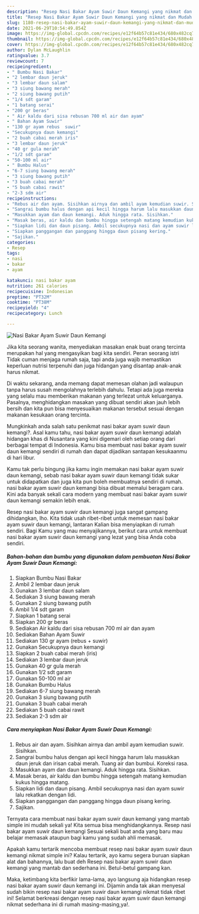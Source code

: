 ```yaml
---
description: "Resep Nasi Bakar Ayam Suwir Daun Kemangi yang nikmat dan Mudah Dibuat"
title: "Resep Nasi Bakar Ayam Suwir Daun Kemangi yang nikmat dan Mudah Dibuat"
slug: 1180-resep-nasi-bakar-ayam-suwir-daun-kemangi-yang-nikmat-dan-mudah-dibuat
date: 2021-06-29T10:54:49.854Z
image: https://img-global.cpcdn.com/recipes/e12f64b57c81e434/680x482cq70/nasi-bakar-ayam-suwir-daun-kemangi-foto-resep-utama.jpg
thumbnail: https://img-global.cpcdn.com/recipes/e12f64b57c81e434/680x482cq70/nasi-bakar-ayam-suwir-daun-kemangi-foto-resep-utama.jpg
cover: https://img-global.cpcdn.com/recipes/e12f64b57c81e434/680x482cq70/nasi-bakar-ayam-suwir-daun-kemangi-foto-resep-utama.jpg
author: Dylan McLaughlin
ratingvalue: 3.7
reviewcount: 7
recipeingredient:
- " Bumbu Nasi Bakar"
- "2 lembar daun jeruk"
- "3 lembar daun salam"
- "3 siung bawang merah"
- "2 siung bawang putih"
- "1/4 sdt garam"
- "1 batang serai"
- "200 gr beras"
- " Air kaldu dari sisa rebusan 700 ml air dan ayam"
- " Bahan Ayam Suwir"
- "130 gr ayam rebus  suwir"
- "Secukupnya daun kemangi"
- "2 buah cabai merah iris"
- "3 lembar daun jeruk"
- "40 gr gula merah"
- "1/2 sdt garam"
- "50-100 ml air"
- " Bumbu Halus"
- "6-7 siung bawang merah"
- "3 siung bawang putih"
- "3 buah cabai merah"
- "5 buah cabai rawit"
- "2-3 sdm air"
recipeinstructions:
- "Rebus air dan ayam. Sisihkan airnya dan ambil ayam kemudian suwir. Sisihkan."
- "Sangrai bumbu halus dengan api kecil hingga harum lalu masukkan daun jeruk dan irisan cabai merah. Tuang air dan bumbui. Koreksi rasa."
- "Masukkan ayam dan daun kemangi. Aduk hingga rata. Sisihkan."
- "Masak beras, air kaldu dan bumbu hingga setengah matang kemudian kukus hingga matang."
- "Siapkan lidi dan daun pisang. Ambil secukupnya nasi dan ayam suwir lalu rekatkan dengan lidi."
- "Siapkan panggangan dan panggang hingga daun pisang kering."
- "Sajikan."
categories:
- Resep
tags:
- nasi
- bakar
- ayam

katakunci: nasi bakar ayam 
nutrition: 261 calories
recipecuisine: Indonesian
preptime: "PT32M"
cooktime: "PT38M"
recipeyield: "4"
recipecategory: Lunch

---
```



![Nasi Bakar Ayam Suwir Daun Kemangi](https://img-global.cpcdn.com/recipes/e12f64b57c81e434/680x482cq70/nasi-bakar-ayam-suwir-daun-kemangi-foto-resep-utama.jpg)

Jika kita seorang wanita, menyediakan masakan enak buat orang tercinta merupakan hal yang mengasyikan bagi kita sendiri. Peran seorang istri Tidak cuman menjaga rumah saja, tapi anda juga wajib memastikan keperluan nutrisi terpenuhi dan juga hidangan yang disantap anak-anak harus nikmat.

Di waktu  sekarang, anda memang dapat memesan olahan jadi walaupun tanpa harus susah mengolahnya terlebih dahulu. Tetapi ada juga mereka yang selalu mau memberikan makanan yang terlezat untuk keluarganya. Pasalnya, menghidangkan masakan yang dibuat sendiri akan jauh lebih bersih dan kita pun bisa menyesuaikan makanan tersebut sesuai dengan makanan kesukaan orang tercinta. 



Mungkinkah anda salah satu penikmat nasi bakar ayam suwir daun kemangi?. Asal kamu tahu, nasi bakar ayam suwir daun kemangi adalah hidangan khas di Nusantara yang kini digemari oleh setiap orang dari berbagai tempat di Indonesia. Kamu bisa membuat nasi bakar ayam suwir daun kemangi sendiri di rumah dan dapat dijadikan santapan kesukaanmu di hari libur.

Kamu tak perlu bingung jika kamu ingin memakan nasi bakar ayam suwir daun kemangi, sebab nasi bakar ayam suwir daun kemangi tidak sukar untuk didapatkan dan juga kita pun boleh membuatnya sendiri di rumah. nasi bakar ayam suwir daun kemangi bisa dibuat memalui beragam cara. Kini ada banyak sekali cara modern yang membuat nasi bakar ayam suwir daun kemangi semakin lebih enak.

Resep nasi bakar ayam suwir daun kemangi juga sangat gampang dihidangkan, lho. Kita tidak usah ribet-ribet untuk memesan nasi bakar ayam suwir daun kemangi, lantaran Kalian bisa menyiapkan di rumah sendiri. Bagi Kamu yang mau menyajikannya, berikut cara untuk membuat nasi bakar ayam suwir daun kemangi yang lezat yang bisa Anda coba sendiri.

<!--inarticleads1-->

##### Bahan-bahan dan bumbu yang digunakan dalam pembuatan Nasi Bakar Ayam Suwir Daun Kemangi:

1. Siapkan  Bumbu Nasi Bakar
1. Ambil 2 lembar daun jeruk
1. Gunakan 3 lembar daun salam
1. Sediakan 3 siung bawang merah
1. Gunakan 2 siung bawang putih
1. Ambil 1/4 sdt garam
1. Siapkan 1 batang serai
1. Siapkan 200 gr beras
1. Sediakan  Air kaldu dari sisa rebusan 700 ml air dan ayam
1. Sediakan  Bahan Ayam Suwir
1. Sediakan 130 gr ayam (rebus + suwir)
1. Gunakan Secukupnya daun kemangi
1. Siapkan 2 buah cabai merah (iris)
1. Sediakan 3 lembar daun jeruk
1. Gunakan 40 gr gula merah
1. Gunakan 1/2 sdt garam
1. Gunakan 50-100 ml air
1. Gunakan  Bumbu Halus
1. Sediakan 6-7 siung bawang merah
1. Gunakan 3 siung bawang putih
1. Gunakan 3 buah cabai merah
1. Sediakan 5 buah cabai rawit
1. Sediakan 2-3 sdm air




<!--inarticleads2-->

##### Cara menyiapkan Nasi Bakar Ayam Suwir Daun Kemangi:

1. Rebus air dan ayam. Sisihkan airnya dan ambil ayam kemudian suwir. Sisihkan.
1. Sangrai bumbu halus dengan api kecil hingga harum lalu masukkan daun jeruk dan irisan cabai merah. Tuang air dan bumbui. Koreksi rasa.
1. Masukkan ayam dan daun kemangi. Aduk hingga rata. Sisihkan.
1. Masak beras, air kaldu dan bumbu hingga setengah matang kemudian kukus hingga matang.
1. Siapkan lidi dan daun pisang. Ambil secukupnya nasi dan ayam suwir lalu rekatkan dengan lidi.
1. Siapkan panggangan dan panggang hingga daun pisang kering.
1. Sajikan.




Ternyata cara membuat nasi bakar ayam suwir daun kemangi yang mantab simple ini mudah sekali ya! Kita semua bisa menghidangkannya. Resep nasi bakar ayam suwir daun kemangi Sesuai sekali buat anda yang baru mau belajar memasak ataupun bagi kamu yang sudah ahli memasak.

Apakah kamu tertarik mencoba membuat resep nasi bakar ayam suwir daun kemangi nikmat simple ini? Kalau tertarik, ayo kamu segera buruan siapkan alat dan bahannya, lalu buat deh Resep nasi bakar ayam suwir daun kemangi yang mantab dan sederhana ini. Betul-betul gampang kan. 

Maka, ketimbang kita berfikir lama-lama, ayo langsung aja hidangkan resep nasi bakar ayam suwir daun kemangi ini. Dijamin anda tak akan menyesal sudah bikin resep nasi bakar ayam suwir daun kemangi nikmat tidak ribet ini! Selamat berkreasi dengan resep nasi bakar ayam suwir daun kemangi nikmat sederhana ini di rumah masing-masing,ya!.

